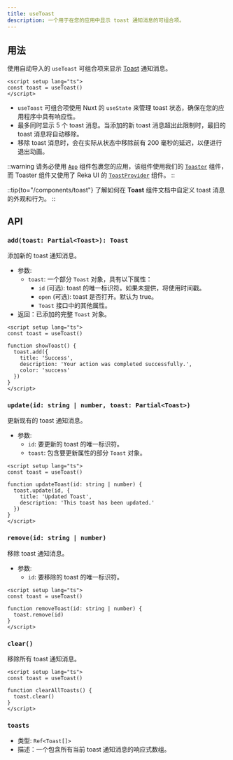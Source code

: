 ```yaml
---
title: useToast
description: 一个用于在您的应用中显示 toast 通知消息的可组合项。
---
```


## 用法

使用自动导入的 `useToast` 可组合项来显示 [Toast](/components/toast) 通知消息。

```vue
<script setup lang="ts">
const toast = useToast()
</script>
```

- `useToast` 可组合项使用 Nuxt 的 `useState` 来管理 toast 状态，确保在您的应用程序中具有响应性。
- 最多同时显示 5 个 toast 消息。当添加的新 toast 消息超出此限制时，最旧的 toast 消息将自动移除。
- 移除 toast 消息时，会在实际从状态中移除前有 200 毫秒的延迟，以便进行退出动画。

::warning
请务必使用 [`App`](/components/app) 组件包裹您的应用，该组件使用我们的 [`Toaster`](https://github.com/nuxt/ui/blob/v3/src/runtime/components/Toaster.vue) 组件，而 Toaster 组件又使用了 Reka UI 的 [`ToastProvider`](https://reka-ui.com/docs/components/toast#provider) 组件。
::

::tip{to="/components/toast"}
了解如何在 **Toast** 组件文档中自定义 toast 消息的外观和行为。
::

## API

### `add(toast: Partial<Toast>): Toast`

添加新的 toast 通知消息。

- 参数:
  - `toast`: 一个部分 `Toast` 对象，具有以下属性：
    - `id` (可选): toast 的唯一标识符。如果未提供，将使用时间戳。
    - `open` (可选): toast 是否打开。默认为 true。
    - `Toast` 接口中的其他属性。
- 返回：已添加的完整 `Toast` 对象。

```vue
<script setup lang="ts">
const toast = useToast()

function showToast() {
  toast.add({
    title: 'Success',
    description: 'Your action was completed successfully.',
    color: 'success'
  })
}
</script>
```

### `update(id: string | number, toast: Partial<Toast>)`

更新现有的 toast 通知消息。

- 参数:
  - `id`: 要更新的 toast 的唯一标识符。
  - `toast`: 包含要更新属性的部分 `Toast` 对象。

```vue
<script setup lang="ts">
const toast = useToast()

function updateToast(id: string | number) {
  toast.update(id, {
    title: 'Updated Toast',
    description: 'This toast has been updated.'
  })
}
</script>
```

### `remove(id: string | number)`

移除 toast 通知消息。

- 参数:
  - `id`: 要移除的 toast 的唯一标识符。

```vue
<script setup lang="ts">
const toast = useToast()

function removeToast(id: string | number) {
  toast.remove(id)
}
</script>
```

### `clear()`

移除所有 toast 通知消息。

```vue
<script setup lang="ts">
const toast = useToast()

function clearAllToasts() {
  toast.clear()
}
</script>
```

### `toasts`

- 类型: `Ref<Toast[]>`
- 描述：一个包含所有当前 toast 通知消息的响应式数组。
